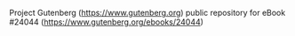 Project Gutenberg (https://www.gutenberg.org) public repository for eBook #24044 (https://www.gutenberg.org/ebooks/24044)
